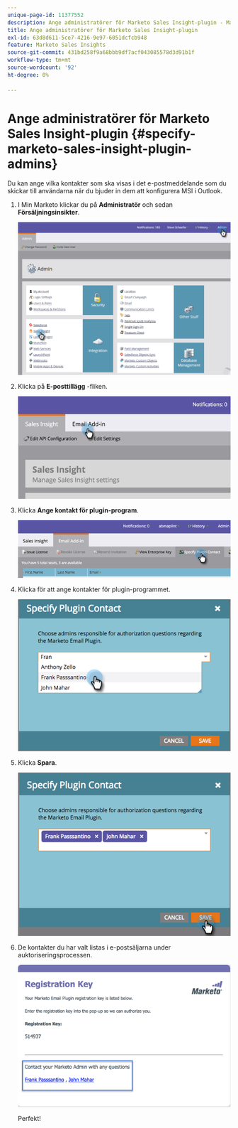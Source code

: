 ```yaml
---
unique-page-id: 11377552
description: Ange administratörer för Marketo Sales Insight-plugin - Marketo Docs - produktdokumentation
title: Ange administratörer för Marketo Sales Insight-plugin
exl-id: 63d8d611-5ce7-4216-9e97-6051dcfcb948
feature: Marketo Sales Insights
source-git-commit: 431bd258f9a68bbb9df7acf043085578d3d91b1f
workflow-type: tm+mt
source-wordcount: '92'
ht-degree: 0%

---
```


# Ange administratörer för Marketo Sales Insight-plugin {#specify-marketo-sales-insight-plugin-admins}

Du kan ange vilka kontakter som ska visas i det e-postmeddelande som du skickar till användarna när du bjuder in dem att konfigurera MSI i Outlook.

1. I Min Marketo klickar du på **Administratör** och sedan **Försäljningsinsikter**.

   ![](assets/image2016-7-25-14-3a12-3a59.png)

1. Klicka på **E-posttillägg** -fliken.

   ![](assets/image2016-7-25-14-3a2-3a53.png)

1. Klicka **Ange kontakt för plugin-program**.

   ![](assets/image2016-7-25-14-3a7-3a27.png)

1. Klicka för att ange kontakter för plugin-programmet.

   ![](assets/image2016-8-25-11-3a21-3a38.png)

1. Klicka **Spara**.

   ![](assets/image2016-8-25-11-3a17-3a7.png)

1. De kontakter du har valt listas i e-postsäljarna under auktoriseringsprocessen.

   ![](assets/image2016-8-25-11-3a33-3a33.png)

   Perfekt!
